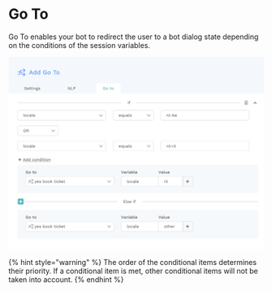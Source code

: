 # Go To

Go To enables your bot to redirect the user to a bot dialog state depending on the conditions of the session variables.

![](../../.gitbook/assets/image%20%28169%29.png)

{% hint style="warning" %}
The order of the conditional items determines their priority. If a conditional item is met, other conditional items will not be taken into account.
{% endhint %}


